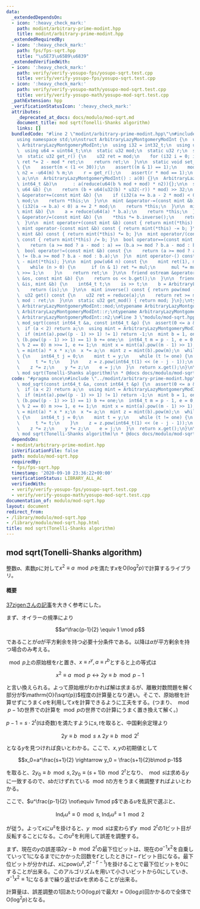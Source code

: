 ```yaml
---
data:
  _extendedDependsOn:
  - icon: ':heavy_check_mark:'
    path: modint/arbitrary-prime-modint.hpp
    title: modint/arbitrary-prime-modint.hpp
  _extendedRequiredBy:
  - icon: ':heavy_check_mark:'
    path: fps/fps-sqrt.hpp
    title: "\u5E73\u65B9\u6839"
  _extendedVerifiedWith:
  - icon: ':heavy_check_mark:'
    path: verify/verify-yosupo-fps/yosupo-sqrt.test.cpp
    title: verify/verify-yosupo-fps/yosupo-sqrt.test.cpp
  - icon: ':heavy_check_mark:'
    path: verify/verify-yosupo-math/yosupo-mod-sqrt.test.cpp
    title: verify/verify-yosupo-math/yosupo-mod-sqrt.test.cpp
  _pathExtension: hpp
  _verificationStatusIcon: ':heavy_check_mark:'
  attributes:
    _deprecated_at_docs: docs/modulo/mod-sqrt.md
    document_title: mod sqrt(Tonelli-Shanks algorithm)
    links: []
  bundledCode: "#line 2 \"modint/arbitrary-prime-modint.hpp\"\n#include <bits/stdc++.h>\n\
    using namespace std;\n\nstruct ArbitraryLazyMontgomeryModInt {\n  using mint =\
    \ ArbitraryLazyMontgomeryModInt;\n  using i32 = int32_t;\n  using u32 = uint32_t;\n\
    \  using u64 = uint64_t;\n\n  static u32 mod;\n  static u32 r;\n  static u32 n2;\n\
    \n  static u32 get_r() {\n    u32 ret = mod;\n    for (i32 i = 0; i < 4; ++i)\
    \ ret *= 2 - mod * ret;\n    return ret;\n  }\n\n  static void set_mod(u32 m)\
    \ {\n    assert(m < (1 << 30));\n    assert((m & 1) == 1);\n    mod = m;\n   \
    \ n2 = -u64(m) % m;\n    r = get_r();\n    assert(r * mod == 1);\n  }\n\n  u32\
    \ a;\n\n  ArbitraryLazyMontgomeryModInt() : a(0) {}\n  ArbitraryLazyMontgomeryModInt(const\
    \ int64_t &b)\n      : a(reduce(u64(b % mod + mod) * n2)){};\n\n  static u32 reduce(const\
    \ u64 &b) {\n    return (b + u64(u32(b) * u32(-r)) * mod) >> 32;\n  }\n\n  mint\
    \ &operator+=(const mint &b) {\n    if (i32(a += b.a - 2 * mod) < 0) a += 2 *\
    \ mod;\n    return *this;\n  }\n\n  mint &operator-=(const mint &b) {\n    if\
    \ (i32(a -= b.a) < 0) a += 2 * mod;\n    return *this;\n  }\n\n  mint &operator*=(const\
    \ mint &b) {\n    a = reduce(u64(a) * b.a);\n    return *this;\n  }\n\n  mint\
    \ &operator/=(const mint &b) {\n    *this *= b.inverse();\n    return *this;\n\
    \  }\n\n  mint operator+(const mint &b) const { return mint(*this) += b; }\n \
    \ mint operator-(const mint &b) const { return mint(*this) -= b; }\n  mint operator*(const\
    \ mint &b) const { return mint(*this) *= b; }\n  mint operator/(const mint &b)\
    \ const { return mint(*this) /= b; }\n  bool operator==(const mint &b) const {\n\
    \    return (a >= mod ? a - mod : a) == (b.a >= mod ? b.a - mod : b.a);\n  }\n\
    \  bool operator!=(const mint &b) const {\n    return (a >= mod ? a - mod : a)\
    \ != (b.a >= mod ? b.a - mod : b.a);\n  }\n  mint operator-() const { return mint()\
    \ - mint(*this); }\n\n  mint pow(u64 n) const {\n    mint ret(1), mul(*this);\n\
    \    while (n > 0) {\n      if (n & 1) ret *= mul;\n      mul *= mul;\n      n\
    \ >>= 1;\n    }\n    return ret;\n  }\n\n  friend ostream &operator<<(ostream\
    \ &os, const mint &b) {\n    return os << b.get();\n  }\n\n  friend istream &operator>>(istream\
    \ &is, mint &b) {\n    int64_t t;\n    is >> t;\n    b = ArbitraryLazyMontgomeryModInt(t);\n\
    \    return (is);\n  }\n\n  mint inverse() const { return pow(mod - 2); }\n\n\
    \  u32 get() const {\n    u32 ret = reduce(a);\n    return ret >= mod ? ret -\
    \ mod : ret;\n  }\n\n  static u32 get_mod() { return mod; }\n};\ntypename ArbitraryLazyMontgomeryModInt::u32\
    \ ArbitraryLazyMontgomeryModInt::mod;\ntypename ArbitraryLazyMontgomeryModInt::u32\
    \ ArbitraryLazyMontgomeryModInt::r;\ntypename ArbitraryLazyMontgomeryModInt::u32\
    \ ArbitraryLazyMontgomeryModInt::n2;\n#line 3 \"modulo/mod-sqrt.hpp\"\n\nint64_t\
    \ mod_sqrt(const int64_t &a, const int64_t &p) {\n  assert(0 <= a && a < p);\n\
    \  if (a < 2) return a;\n  using mint = ArbitraryLazyMontgomeryModInt;\n  mint::set_mod(p);\n\
    \  if (mint(a).pow((p - 1) >> 1) != 1) return -1;\n  mint b = 1, one = 1;\n  while\
    \ (b.pow((p - 1) >> 1) == 1) b += one;\n  int64_t m = p - 1, e = 0;\n  while (m\
    \ % 2 == 0) m >>= 1, e += 1;\n  mint x = mint(a).pow((m - 1) >> 1);\n  mint y\
    \ = mint(a) * x * x;\n  x *= a;\n  mint z = mint(b).pow(m);\n  while (y != 1)\
    \ {\n    int64_t j = 0;\n    mint t = y;\n    while (t != one) {\n      j += 1;\n\
    \      t *= t;\n    }\n    z = z.pow(int64_t(1) << (e - j - 1));\n    x *= z;\n\
    \    z *= z;\n    y *= z;\n    e = j;\n  }\n  return x.get();\n}\n\n/**\n * @brief\
    \ mod sqrt(Tonelli-Shanks algorithm)\n * @docs docs/modulo/mod-sqrt.md\n */\n"
  code: "#pragma once\n#include \"../modint/arbitrary-prime-modint.hpp\"\n\nint64_t\
    \ mod_sqrt(const int64_t &a, const int64_t &p) {\n  assert(0 <= a && a < p);\n\
    \  if (a < 2) return a;\n  using mint = ArbitraryLazyMontgomeryModInt;\n  mint::set_mod(p);\n\
    \  if (mint(a).pow((p - 1) >> 1) != 1) return -1;\n  mint b = 1, one = 1;\n  while\
    \ (b.pow((p - 1) >> 1) == 1) b += one;\n  int64_t m = p - 1, e = 0;\n  while (m\
    \ % 2 == 0) m >>= 1, e += 1;\n  mint x = mint(a).pow((m - 1) >> 1);\n  mint y\
    \ = mint(a) * x * x;\n  x *= a;\n  mint z = mint(b).pow(m);\n  while (y != 1)\
    \ {\n    int64_t j = 0;\n    mint t = y;\n    while (t != one) {\n      j += 1;\n\
    \      t *= t;\n    }\n    z = z.pow(int64_t(1) << (e - j - 1));\n    x *= z;\n\
    \    z *= z;\n    y *= z;\n    e = j;\n  }\n  return x.get();\n}\n\n/**\n * @brief\
    \ mod sqrt(Tonelli-Shanks algorithm)\n * @docs docs/modulo/mod-sqrt.md\n */\n"
  dependsOn:
  - modint/arbitrary-prime-modint.hpp
  isVerificationFile: false
  path: modulo/mod-sqrt.hpp
  requiredBy:
  - fps/fps-sqrt.hpp
  timestamp: '2020-09-10 23:36:22+09:00'
  verificationStatus: LIBRARY_ALL_AC
  verifiedWith:
  - verify/verify-yosupo-fps/yosupo-sqrt.test.cpp
  - verify/verify-yosupo-math/yosupo-mod-sqrt.test.cpp
documentation_of: modulo/mod-sqrt.hpp
layout: document
redirect_from:
- /library/modulo/mod-sqrt.hpp
- /library/modulo/mod-sqrt.hpp.html
title: mod sqrt(Tonelli-Shanks algorithm)
---
```

## mod sqrt(Tonelli-Shanks algorithm)

整数$a$、素数$p$に対して$x^2 \equiv a \mod p$を満たす$x$を$\mathrm{O}(\log ^2 p)$で計算するライブラリ。

#### 概要

[37zigenさんの記事](https://37zigen.com/tonelli-shank-%e3%81%ae%e3%82%a2%e3%83%ab%e3%82%b4%e3%83%aa%e3%82%ba%e3%83%a0/)を大きく参考にした。

まず、オイラーの規準により

$$a^\frac{p-1}{2} \equiv 1 \mod p$$

であることが$a$が平方剰余を持つ必要十分条件である。以降は$a$が平方剰余を持つ場合のみ考える。

$\mod p$上の原始根を$r$と置き、$x\equiv r^y,a\equiv r^b$とすると上の等式は

$$x^2 \equiv a \mod p \leftrightarrow 2y \equiv b \mod p-1$$

と言い換えられる。よって原始根がわかれば解は求まるが、離散対数問題を解く部分が$\mathrm{O}(\sqrt{p})$程度の計算量となり遅い。そこで、原始根を計算せずにうまく$a$を利用して$x$を計算できるように工夫をする。(つまり、$\mod p-1$の世界での計算を$\mod p$の世界での計算にうまく置き換えて解く。)

$p - 1 =s\cdot 2^t$($t$は奇数)を満たすように$s,t$を取ると、中国剰余定理より

$$2y \equiv b \mod s \wedge 2y \equiv b \mod 2^t$$

となる$y$を見つければ良いとわかる。ここで、$x,y$の初期値として

$$x_0=a^\frac{s+1}{2} \rightarrow y_0 = \frac{s+1}{2}b\mod p-1$$

を取ると、$2y_0 \equiv b \mod s, 2y_0 \equiv (s+1)b \mod 2^t$となり、$\mod s$は求める$y$に一致するので、$sb$だけずれている$\mod t$の方をうまく微調整すればよいとわかる。

ここで、$u^\frac{p-1}{2} \not\equiv 1\mod p$である$u$を乱択で選ぶと、

$$\mathrm{Ind}_r u^s \equiv0 \mod s,\ \mathrm{Ind}_r u^s \equiv 1 \mod 2$$

が従う。よって$x$に$u^s$を掛けると、$y \mod s$は変わらず$y \mod 2^t$の1ビット目が反転することになる。この$u^s$を利用して誤差を調整する。

まず、現在の$y$の誤差項$2y-b\mod 2^t$の最下位ビットは、現在の$a^{-1}x^2$を自乗していって$1$になるまでにかかった回数を$t'$としたときに$t-t'$ビット目になる。最下位ビットが分かれば、$x$に$\mathrm{pow}(u^s,2^{t-t'-1})$を掛けることで最下位ビットを$0$にすることが出来る。このアルゴリズムを用いて小さいビットから0にしていき、$a^{-1}x^2 \equiv 1$になるまで繰り返せば$x$を求めることが出来る。

計算量は、誤差調整の1回あたり$\mathrm{O}(\log p)$で最大$t=\mathrm{O}(\log p)$回かかるので全体で$\mathrm{O}(\log ^2 p)$となる。
